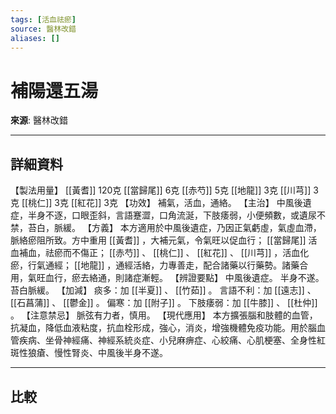```yaml
---
tags: [活血祛瘀]
source: 醫林改錯
aliases: []
---
```


# 補陽還五湯

**來源**: 醫林改錯  

---

## 詳細資料
【製法用量】 [[黃耆]] 120克 [[當歸尾]] 6克 [[赤芍]] 5克 [[地龍]] 3克 [[川芎]] 3克 [[桃仁]] 3克 [[紅花]] 3克
【功效】
補氣，活血，通絡。
【主治】
中風後遺症，半身不逐，口眼歪斜，言語蹇澀，口角流涎，下肢痿弱，小便頻數，或遺尿不禁，苔白，脈緩。
【方義】
本方適用於中風後遺症，乃因正氣虧虛，氣虛血滯，脈絡瘀阻所致。方中重用 [[黃耆]] ，大補元氣，令氣旺以促血行； [[當歸尾]] 活血補血，祛瘀而不傷正； [[赤芍]] 、 [[桃仁]] 、 [[紅花]] 、 [[川芎]] ，活血化瘀，行氣通經； [[地龍]] ，通經活絡，力專善走，配合諸藥以行藥勢。諸藥合用，氣旺血行，瘀去絡通，則諸症漸輕。
【辨證要點】
中風後遺症。
半身不遂。
苔白脈緩。
【加減】
痰多：加 [[半夏]] 、 [[竹茹]] 。
言語不利：加 [[遠志]] 、 [[石菖蒲]] 、 [[鬱金]] 。
偏寒：加 [[附子]] 。
下肢痿弱：加 [[牛膝]] 、 [[杜仲]] 。
【注意禁忌】
脈弦有力者，慎用。
【現代應用】
本方擴張腦和肢體的血管，抗凝血，降低血液粘度，抗血栓形成，強心，消炎，增強機體免疫功能。用於腦血管疾病、坐骨神經痛、神經系統炎症、小兒麻痹症、心絞痛、心肌梗塞、全身性紅斑性狼瘡、慢性腎炎、中風後半身不遂。

---

## 比較

